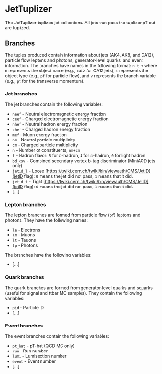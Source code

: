 # JetTuplizer
The JetTuplizer tuplizes jet collections. All jets that pass the tuplizer pT cut are tuplized.

## Branches
The tuples produced contain information about jets (AK4, AK8, and CA12), particle flow leptons and photons, generator-level quarks, and event information. The branches have names in the following format: `n_t_v` where `n` represents the object name (e.g., `ca12` for CA12 jets), `t` represents the object type (e.g., `pf` for particle flow), and `v` represents the branch variable (e.g., `pt` for the transverse momentum).
### Jet branches
The jet branches contain the following variables:

* `neef` - Neutral electromagnetic energy fraction
* `ceef` - Charged electromagnetic energy fraction
* `nhef` - Neutral hadron energy fraction
* `chef` - Charged hadron energy fraction
* `mef` - Muon energy fraction
* `nm` - Neutral particle multiplicity
* `cm` - Charged particle multiplicity
* `n` - Number of constituents, `nm+cm`
* `f` - Hadron flavor: `5` for *b*-hadron, `4` for *c*-hadron, `0` for light hadron
* `bd_csv` - Combined secondary vertex b-tag discriminator (MiniAOD jets only)
* `jetid_l` - Loose [https://twiki.cern.ch/twiki/bin/viewauth/CMS/JetID](jetID flag): `0` means the jet did not pass, `1` means that it did.
* `jetid_t` - Tight [https://twiki.cern.ch/twiki/bin/viewauth/CMS/JetID](jetID flag): `0` means the jet did not pass, `1` means that it did.
* [...]

### Lepton branches
The lepton branches are formed from particle flow (`pf`) leptons and photons. They have the following names:

* `le` - Electrons
* `lm` - Muons
* `lt` - Tauons
* `lp` - Photons

The branches have the following variables:

* [...]

### Quark branches
The quark branches are formed from generator-level quarks and squarks (useful for signal and ttbar MC samples). They contain the following variables:

* `pid` - Particle ID
* [...]

### Event branches
The event branches contain the following variables:

* `pt_hat` - pT-hat (QCD MC only)
* `run` - Run number
* `lumi` - Lumisection number
* `event` - Event number
* [...]


